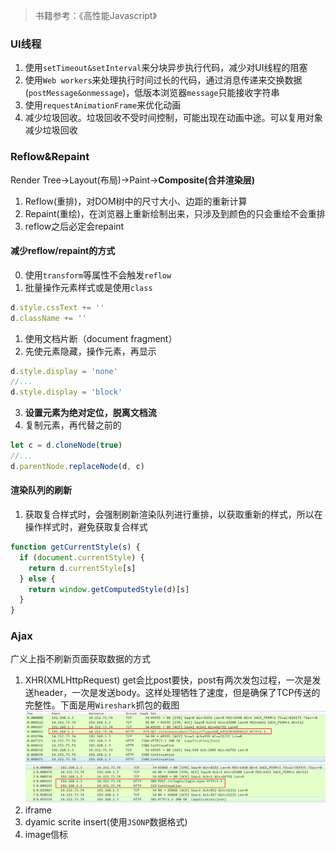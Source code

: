 > 书籍参考：《高性能Javascript》
### UI线程
1. 使用`setTimeout&setInterval`来分块异步执行代码，减少对UI线程的阻塞
2. 使用`Web workers`来处理执行时间过长的代码，通过消息传递来交换数据(`postMessage&onmessage`)，低版本浏览器`message`只能接收字符串
3. 使用`requestAnimationFrame`来优化动画
4. 减少垃圾回收。垃圾回收不受时间控制，可能出现在动画中途。可以复用对象减少垃圾回收


### **Reflow&Repaint**
Render Tree->Layout(布局)->Paint->**Composite(合并渲染层)**
1. Reflow(重排)，对DOM树中的尺寸大小、边距的重新计算
2. Repaint(重绘)，在浏览器上重新绘制出来，只涉及到颜色的只会重绘不会重排
3. reflow之后必定会repaint
#### 减少reflow/repaint的方式
0. 使用`transform`等属性不会触发`reflow`
1. 批量操作元素样式或是使用`class`
```js
d.style.cssText += ''
d.className += ''
```
1. 使用文档片断（document fragment）
2. 先使元素隐藏，操作元素，再显示
```js
d.style.display = 'none'
//...
d.style.display = 'block'
```
3. **设置元素为绝对定位，脱离文档流**
4. 复制元素，再代替之前的
```js
let c = d.cloneNode(true)
//...
d.parentNode.replaceNode(d, c)
```
#### 渲染队列的刷新
1. 获取复合样式时，会强制刷新渲染队列进行重排，以获取重新的样式，所以在操作样式时，避免获取复合样式
```js
function getCurrentStyle(s) {
  if (document.currentStyle) {
    return d.currentStyle[s]
  } else {
    return window.getComputedStyle(d)[s]
  }
}
```

### Ajax
广义上指不刷新页面获取数据的方式
1. XHR(XMLHttpRequest)
get会比post要快，post有两次发包过程，一次是发送header，一次是发送body。这样处理牺牲了速度，但是确保了TCP传送的完整性。下面是用`Wireshark`抓包的截图
![http get](https://github.com/teal-front/code-snippets/blob/master/performance/images/get.png)
![http post](https://github.com/teal-front/code-snippets/blob/master/performance/images/post.png)
2. iframe
3. dyamic scrite insert(使用`JSONP`数据格式)
4. image信标

